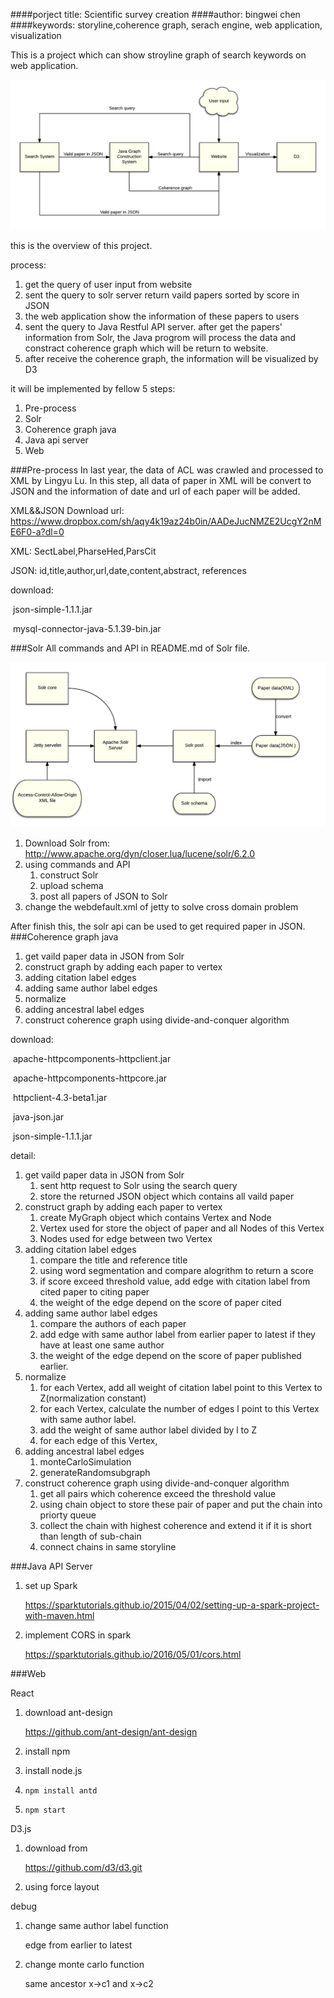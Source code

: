 ####porject title: Scientific survey creation
####author: bingwei chen 
####keywords: storyline,coherence graph, serach engine, web application, visualization

This is a project which can show stroyline graph of search keywords on web application. 

![](https://raw.githubusercontent.com/bingweichen/Imperial_final_project/master/image/flowchart/imp_overview.png )

this is the overview of this project.

process:

1. get the query of user input from website
2. sent the query to solr server return vaild papers sorted by score in JSON 
3. the web application show the information of these papers to users
4. sent the query to Java Restful API server. after get the papers' information from Solr, the Java progrom will process the data and constract coherence graph which will be return to website.
5. after receive the coherence graph, the information will be visualized by D3

it will be implemented by fellow 5 steps:

1. Pre-process
2. Solr
3. Coherence graph java
4. Java api server
5. Web

###Pre-process
In last year, the data of ACL was crawled and processed to XML by Lingyu Lu.
In this step, all data of paper in XML will be convert to JSON and the information of date and url of each paper will be added.

XML&&JSON Download url:
https://www.dropbox.com/sh/aqy4k19az24b0in/AADeJucNMZE2UcgY2nME6F0-a?dl=0

XML: SectLabel,PharseHed,ParsCit

JSON: id,title,author,url,date,content,abstract, references

download:

​	 json-simple-1.1.1.jar

​	mysql-connector-java-5.1.39-bin.jar

###Solr
All commands and API in README.md of Solr file.

![](https://raw.githubusercontent.com/bingweichen/Imperial_final_project/master/image/flowchart/Implementataion_overview.png)

1. Download Solr from: http://www.apache.org/dyn/closer.lua/lucene/solr/6.2.0
2. using commands and API
     1. construct Solr 
     2. upload schema
     3. post all papers of JSON to Solr
3. change the webdefault.xml of jetty to solve cross domain problem

After finish this, the solr api can be used to get required paper in JSON.
###Coherence graph java

1. get vaild paper data in JSON from Solr
2. construct graph by adding each paper to vertex
3. adding citation label edges
4. adding same author label edges
5. normalize
6. adding ancestral label edges
7. construct coherence graph using divide-and-conquer algorithm

download: 

​	apache-httpcomponents-httpclient.jar

​	apache-httpcomponents-httpcore.jar

​	httpclient-4.3-beta1.jar

​	java-json.jar

​	json-simple-1.1.1.jar

detail:

1. get vaild paper data in JSON from Solr
   1. sent http request to Solr using the search query
   2. store the returned JSON object which contains all vaild paper
2. construct graph by adding each paper to vertex
   1. create MyGraph object which contains Vertex and Node
   2. Vertex used for store the object of paper and all Nodes of this Vertex
   3. Nodes used for edge between two Vertex
3. adding citation label edges
   1. compare the title and reference title
   2. using word segmentation and compare alogrithm to return a score
   3. if score exceed threshold value, add edge with citation label from cited paper to citing paper
   4. the weight of the edge depend on the score of paper cited
4. adding same author label edges
   1. compare the authors of each paper
   2. add edge with same author label from earlier paper to latest if they have at least one same author
   3. the weight of the edge depend on the score of paper published earlier.
5. normalize
   1. for each Vertex, add all weight of citation label point to this Vertex to Z(normalization constant)
   2. for each Vertex, calculate the number of edges l point to this Vertex with same author label.
   3. add the weight of same author label divided by l to Z
   4. for each edge of this Vertex, 
6. adding ancestral label edges
   1. monteCarloSimulation
   2. generateRandomsubgraph
7. construct coherence graph using divide-and-conquer algorithm
   1. get all pairs which coherence exceed the threshold value
   2. using chain object to store these pair of paper and put the chain into priorty queue
   3. collect the chain with highest coherence and extend it if it is short than length of sub-chain
   4. connect chains in same storyline

###Java API Server

1. set up Spark

    https://sparktutorials.github.io/2015/04/02/setting-up-a-spark-project-with-maven.html

2. implement CORS in spark

    https://sparktutorials.github.io/2016/05/01/cors.html

###Web

React

1. download ant-design

    https://github.com/ant-design/ant-design

2. install npm

3. install node.js

4. `npm install antd`

5. `npm start`

D3.js

1.   download from 

     https://github.com/d3/d3.git

2.   using force layout





debug

1. change same author label function

   edge from earlier to latest

2. change monte carlo function

   same ancestor x->c1 and x->c2






